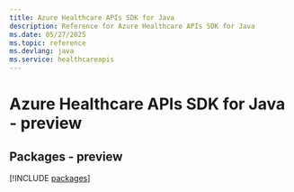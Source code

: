 ```yaml
---
title: Azure Healthcare APIs SDK for Java
description: Reference for Azure Healthcare APIs SDK for Java
ms.date: 05/27/2025
ms.topic: reference
ms.devlang: java
ms.service: healthcareapis
---
```

# Azure Healthcare APIs SDK for Java - preview
## Packages - preview
[!INCLUDE [packages](healthcare-apis-index.md)]